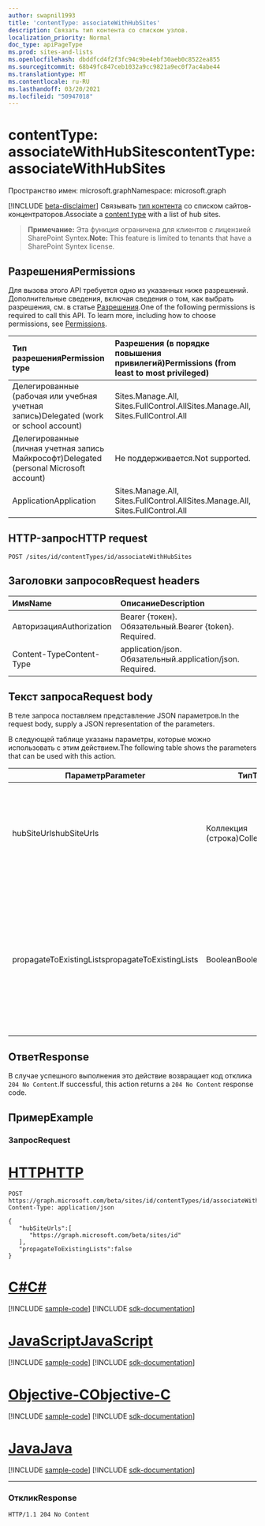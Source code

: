 ```yaml
---
author: swapnil1993
title: 'contentType: associateWithHubSites'
description: Связать тип контента со списком узлов.
localization_priority: Normal
doc_type: apiPageType
ms.prod: sites-and-lists
ms.openlocfilehash: dbddfcd4f2f3fc94c9be4ebf30aeb0c8522ea855
ms.sourcegitcommit: 68b49fc847ceb1032a9cc9821a9ec0f7ac4abe44
ms.translationtype: MT
ms.contentlocale: ru-RU
ms.lasthandoff: 03/20/2021
ms.locfileid: "50947018"
---
```

# <a name="contenttype-associatewithhubsites"></a><span data-ttu-id="ec748-103">contentType: associateWithHubSites</span><span class="sxs-lookup"><span data-stu-id="ec748-103">contentType: associateWithHubSites</span></span>

<span data-ttu-id="ec748-104">Пространство имен: microsoft.graph</span><span class="sxs-lookup"><span data-stu-id="ec748-104">Namespace: microsoft.graph</span></span>

[!INCLUDE [beta-disclaimer](../../includes/beta-disclaimer.md)]
<span data-ttu-id="ec748-105">Связывать [тип контента][contentType] со списком сайтов-концентраторов.</span><span class="sxs-lookup"><span data-stu-id="ec748-105">Associate a [content type][contentType] with a list of hub sites.</span></span>

><span data-ttu-id="ec748-106">**Примечание:** Эта функция ограничена для клиентов с лицензией SharePoint Syntex.</span><span class="sxs-lookup"><span data-stu-id="ec748-106">**Note:** This feature is limited to tenants that have a SharePoint Syntex license.</span></span>
  

## <a name="permissions"></a><span data-ttu-id="ec748-107">Разрешения</span><span class="sxs-lookup"><span data-stu-id="ec748-107">Permissions</span></span>  

<span data-ttu-id="ec748-p101">Для вызова этого API требуется одно из указанных ниже разрешений. Дополнительные сведения, включая сведения о том, как выбрать разрешения, см. в статье [Разрешения](/graph/permissions_reference.md).</span><span class="sxs-lookup"><span data-stu-id="ec748-p101">One of the following permissions is required to call this API. To learn more, including how to choose permissions, see [Permissions](/graph/permissions_reference.md).</span></span>

  

|<span data-ttu-id="ec748-110">Тип разрешения</span><span class="sxs-lookup"><span data-stu-id="ec748-110">Permission type</span></span> | <span data-ttu-id="ec748-111">Разрешения (в порядке повышения привилегий)</span><span class="sxs-lookup"><span data-stu-id="ec748-111">Permissions (from least to most privileged)</span></span> |
|:--------------------|:---------------------------------------------------------
|<span data-ttu-id="ec748-112">Делегированные (рабочая или учебная учетная запись)</span><span class="sxs-lookup"><span data-stu-id="ec748-112">Delegated (work or school account)</span></span> | <span data-ttu-id="ec748-113">Sites.Manage.All, Sites.FullControl.All</span><span class="sxs-lookup"><span data-stu-id="ec748-113">Sites.Manage.All, Sites.FullControl.All</span></span>  |
|<span data-ttu-id="ec748-114">Делегированные (личная учетная запись Майкрософт)</span><span class="sxs-lookup"><span data-stu-id="ec748-114">Delegated (personal Microsoft account)</span></span> | <span data-ttu-id="ec748-115">Не поддерживается.</span><span class="sxs-lookup"><span data-stu-id="ec748-115">Not supported.</span></span> |
|<span data-ttu-id="ec748-116">Application</span><span class="sxs-lookup"><span data-stu-id="ec748-116">Application</span></span> | <span data-ttu-id="ec748-117">Sites.Manage.All, Sites.FullControl.All</span><span class="sxs-lookup"><span data-stu-id="ec748-117">Sites.Manage.All, Sites.FullControl.All</span></span> |

  

## <a name="http-request"></a><span data-ttu-id="ec748-118">HTTP-запрос</span><span class="sxs-lookup"><span data-stu-id="ec748-118">HTTP request</span></span>
<!-- {
  "blockType": "ignored"
}
-->
```http
POST /sites/id/contentTypes/id/associateWithHubSites
```

## <a name="request-headers"></a><span data-ttu-id="ec748-119">Заголовки запросов</span><span class="sxs-lookup"><span data-stu-id="ec748-119">Request headers</span></span>
|<span data-ttu-id="ec748-120">Имя</span><span class="sxs-lookup"><span data-stu-id="ec748-120">Name</span></span>|<span data-ttu-id="ec748-121">Описание</span><span class="sxs-lookup"><span data-stu-id="ec748-121">Description</span></span>|
|:---|:---|
|<span data-ttu-id="ec748-122">Авторизация</span><span class="sxs-lookup"><span data-stu-id="ec748-122">Authorization</span></span>|<span data-ttu-id="ec748-p102">Bearer {токен}. Обязательный.</span><span class="sxs-lookup"><span data-stu-id="ec748-p102">Bearer {token}. Required.</span></span>|
|<span data-ttu-id="ec748-125">Content-Type</span><span class="sxs-lookup"><span data-stu-id="ec748-125">Content-Type</span></span>|<span data-ttu-id="ec748-p103">application/json. Обязательный.</span><span class="sxs-lookup"><span data-stu-id="ec748-p103">application/json. Required.</span></span>|

## <a name="request-body"></a><span data-ttu-id="ec748-128">Текст запроса</span><span class="sxs-lookup"><span data-stu-id="ec748-128">Request body</span></span>
<span data-ttu-id="ec748-129">В теле запроса поставляем представление JSON параметров.</span><span class="sxs-lookup"><span data-stu-id="ec748-129">In the request body, supply a JSON representation of the parameters.</span></span>

<span data-ttu-id="ec748-130">В следующей таблице указаны параметры, которые можно использовать с этим действием.</span><span class="sxs-lookup"><span data-stu-id="ec748-130">The following table shows the parameters that can be used with this action.</span></span>

|<span data-ttu-id="ec748-131">Параметр</span><span class="sxs-lookup"><span data-stu-id="ec748-131">Parameter</span></span>|<span data-ttu-id="ec748-132">Тип</span><span class="sxs-lookup"><span data-stu-id="ec748-132">Type</span></span>|<span data-ttu-id="ec748-133">Описание</span><span class="sxs-lookup"><span data-stu-id="ec748-133">Description</span></span>|
|-|-|-|
|<span data-ttu-id="ec748-134">hubSiteUrls</span><span class="sxs-lookup"><span data-stu-id="ec748-134">hubSiteUrls</span></span>| <span data-ttu-id="ec748-135">Коллекция (строка)</span><span class="sxs-lookup"><span data-stu-id="ec748-135">Collection(string)</span></span> |<span data-ttu-id="ec748-136">Список пушечных URL-адресов для узлов, на которых необходимо применять тип контента.</span><span class="sxs-lookup"><span data-stu-id="ec748-136">List of cannonical URLs to the hub sites where the content type needs to be enforced.</span></span> <span data-ttu-id="ec748-137">Обязательный.</span><span class="sxs-lookup"><span data-stu-id="ec748-137">Required.</span></span>|
|<span data-ttu-id="ec748-138">propagateToExistingLists</span><span class="sxs-lookup"><span data-stu-id="ec748-138">propagateToExistingLists</span></span>| <span data-ttu-id="ec748-139">Boolean</span><span class="sxs-lookup"><span data-stu-id="ec748-139">Boolean</span></span> |<span data-ttu-id="ec748-140">Если типы контента будут применяться в существующих списках на сайтах концентратора; в противном случае он будет применяться только к вновь `true` созданным спискам.</span><span class="sxs-lookup"><span data-stu-id="ec748-140">If `true`, content types will be enforced on existing lists in the hub sites; otherwise, it will be applied only to newly created lists.</span></span> 

## <a name="response"></a><span data-ttu-id="ec748-141">Ответ</span><span class="sxs-lookup"><span data-stu-id="ec748-141">Response</span></span>

<span data-ttu-id="ec748-142">В случае успешного выполнения это действие возвращает код отклика `204 No Content`.</span><span class="sxs-lookup"><span data-stu-id="ec748-142">If successful, this action returns a `204 No Content` response code.</span></span>

## <a name="example"></a><span data-ttu-id="ec748-143">Пример</span><span class="sxs-lookup"><span data-stu-id="ec748-143">Example</span></span>

### <a name="request"></a><span data-ttu-id="ec748-144">Запрос</span><span class="sxs-lookup"><span data-stu-id="ec748-144">Request</span></span>

# <a name="http"></a>[<span data-ttu-id="ec748-145">HTTP</span><span class="sxs-lookup"><span data-stu-id="ec748-145">HTTP</span></span>](#tab/http)
<!-- {
  "blockType": "request",
  "name": "contenttype_associatewithhubsites"
}
-->
```http
POST https://graph.microsoft.com/beta/sites/id/contentTypes/id/associateWithHubSites
Content-Type: application/json

{
   "hubSiteUrls":[
      "https://graph.microsoft.com/beta/sites/id"
   ],
   "propagateToExistingLists":false
}
```
# <a name="c"></a>[<span data-ttu-id="ec748-146">C#</span><span class="sxs-lookup"><span data-stu-id="ec748-146">C#</span></span>](#tab/csharp)
[!INCLUDE [sample-code](../includes/snippets/csharp/contenttype-associatewithhubsites-csharp-snippets.md)]
[!INCLUDE [sdk-documentation](../includes/snippets/snippets-sdk-documentation-link.md)]

# <a name="javascript"></a>[<span data-ttu-id="ec748-147">JavaScript</span><span class="sxs-lookup"><span data-stu-id="ec748-147">JavaScript</span></span>](#tab/javascript)
[!INCLUDE [sample-code](../includes/snippets/javascript/contenttype-associatewithhubsites-javascript-snippets.md)]
[!INCLUDE [sdk-documentation](../includes/snippets/snippets-sdk-documentation-link.md)]

# <a name="objective-c"></a>[<span data-ttu-id="ec748-148">Objective-C</span><span class="sxs-lookup"><span data-stu-id="ec748-148">Objective-C</span></span>](#tab/objc)
[!INCLUDE [sample-code](../includes/snippets/objc/contenttype-associatewithhubsites-objc-snippets.md)]
[!INCLUDE [sdk-documentation](../includes/snippets/snippets-sdk-documentation-link.md)]

# <a name="java"></a>[<span data-ttu-id="ec748-149">Java</span><span class="sxs-lookup"><span data-stu-id="ec748-149">Java</span></span>](#tab/java)
[!INCLUDE [sample-code](../includes/snippets/java/contenttype-associatewithhubsites-java-snippets.md)]
[!INCLUDE [sdk-documentation](../includes/snippets/snippets-sdk-documentation-link.md)]

---




### <a name="response"></a><span data-ttu-id="ec748-150">Отклик</span><span class="sxs-lookup"><span data-stu-id="ec748-150">Response</span></span>


<!-- { "blockType": "response" } -->

```http
HTTP/1.1 204 No Content
```

  

[contentType]: ../resources/contentType.md
